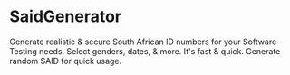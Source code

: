 # SaidGenerator

Generate realistic & secure South African ID numbers for your Software Testing needs. Select genders, dates, & more. It's fast & quick. Generate random SAID for quick usage.